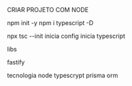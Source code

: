 CRIAR PROJETO COM NODE

npm init -y
npm i typescript -D

npx tsc --init inicia config
inicia typescript

libs

fastify

tecnologia
node
typescrypt
prisma orm
